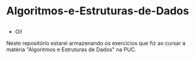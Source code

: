 # Algoritmos-e-Estruturas-de-Dados


##

 - Oi! 
 
 Neste repositório estarei armazenando os exercícios que fiz ao cursar a matéria "Algoritmos e Estruturas de Dados" na PUC.

